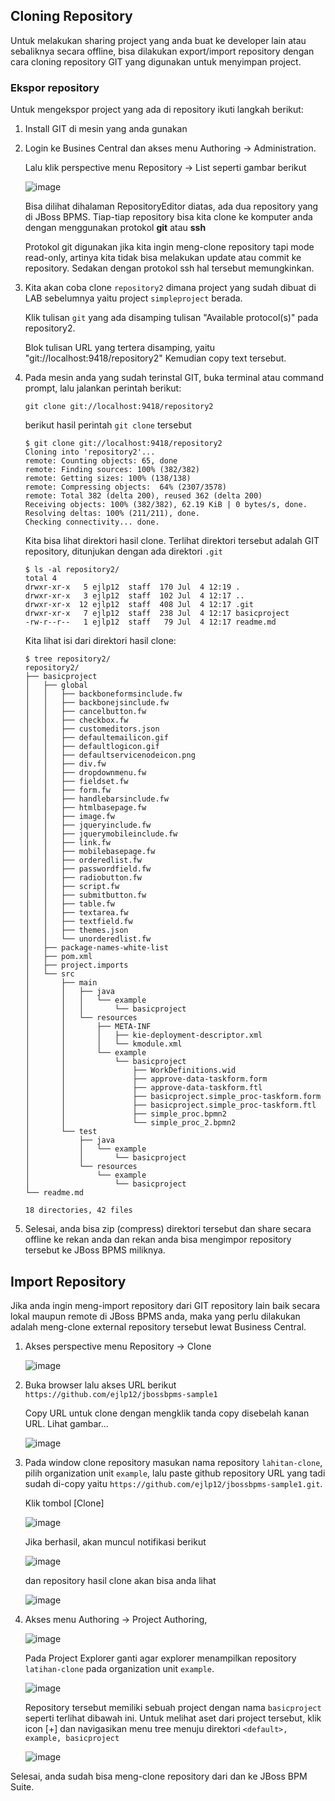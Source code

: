 ## Cloning Repository

Untuk melakukan sharing project yang anda buat ke developer lain atau sebaliknya secara offline, bisa dilakukan export/import repository dengan cara cloning repository GIT yang digunakan untuk menyimpan project.

### Ekspor repository

Untuk mengekspor project yang ada di repository ikuti langkah berikut:

1.  Install GIT di mesin yang anda gunakan

2.  Login ke Busines Central dan akses menu Authoring -> Administration.

    Lalu klik perspective menu Repository -> List seperti gambar berikut
    
    ![image](https://cloud.githubusercontent.com/assets/3068071/8506577/f1b8bf52-2244-11e5-9f7c-6528dc2cc064.png)
    
    Bisa dilihat dihalaman RepositoryEditor diatas, ada dua repository yang di JBoss BPMS. Tiap-tiap repository bisa kita clone ke komputer anda dengan menggunakan protokol **git** atau **ssh**
    
    Protokol git digunakan jika kita ingin meng-clone repository tapi mode read-only, artinya kita tidak bisa melakukan update atau commit ke repository. Sedakan dengan protokol ssh hal tersebut memungkinkan. 
    
3.  Kita akan coba clone `repository2` dimana project yang sudah dibuat di LAB sebelumnya yaitu project `simpleproject` berada.

    Klik tulisan `git` yang ada disamping tulisan "Available protocol(s)" pada repository2.
   
    Blok tulisan URL yang tertera disamping, yaitu "git://localhost:9418/repository2"
    Kemudian copy text tersebut.
   
4.  Pada mesin anda yang sudah terinstal GIT, buka terminal atau command prompt, lalu jalankan perintah berikut:

    ```
    git clone git://localhost:9418/repository2
    ```
    
    berikut hasil perintah `git clone` tersebut
    
    ```
    $ git clone git://localhost:9418/repository2
    Cloning into 'repository2'...
    remote: Counting objects: 65, done
    remote: Finding sources: 100% (382/382)
    remote: Getting sizes: 100% (138/138)
    remote: Compressing objects:  64% (2307/3578)
    remote: Total 382 (delta 200), reused 362 (delta 200)
    Receiving objects: 100% (382/382), 62.19 KiB | 0 bytes/s, done.
    Resolving deltas: 100% (211/211), done.
    Checking connectivity... done.
    ```
    
    Kita bisa  lihat direktori hasil clone. Terlihat direktori tersebut adalah GIT repository, ditunjukan dengan ada direktori `.git`
    ```
    $ ls -al repository2/
    total 4
    drwxr-xr-x   5 ejlp12  staff  170 Jul  4 12:19 .
    drwxr-xr-x   3 ejlp12  staff  102 Jul  4 12:17 ..
    drwxr-xr-x  12 ejlp12  staff  408 Jul  4 12:17 .git
    drwxr-xr-x   7 ejlp12  staff  238 Jul  4 12:17 basicproject
    -rw-r--r--   1 ejlp12  staff   79 Jul  4 12:17 readme.md
    ```
    
    Kita lihat isi dari direktori hasil clone:
    
    
    ```
    $ tree repository2/
    repository2/
    ├── basicproject
    │   ├── global
    │   │   ├── backboneformsinclude.fw
    │   │   ├── backbonejsinclude.fw
    │   │   ├── cancelbutton.fw
    │   │   ├── checkbox.fw
    │   │   ├── customeditors.json
    │   │   ├── defaultemailicon.gif
    │   │   ├── defaultlogicon.gif
    │   │   ├── defaultservicenodeicon.png
    │   │   ├── div.fw
    │   │   ├── dropdownmenu.fw
    │   │   ├── fieldset.fw
    │   │   ├── form.fw
    │   │   ├── handlebarsinclude.fw
    │   │   ├── htmlbasepage.fw
    │   │   ├── image.fw
    │   │   ├── jqueryinclude.fw
    │   │   ├── jquerymobileinclude.fw
    │   │   ├── link.fw
    │   │   ├── mobilebasepage.fw
    │   │   ├── orderedlist.fw
    │   │   ├── passwordfield.fw
    │   │   ├── radiobutton.fw
    │   │   ├── script.fw
    │   │   ├── submitbutton.fw
    │   │   ├── table.fw
    │   │   ├── textarea.fw
    │   │   ├── textfield.fw
    │   │   ├── themes.json
    │   │   └── unorderedlist.fw
    │   ├── package-names-white-list
    │   ├── pom.xml
    │   ├── project.imports
    │   └── src
    │       ├── main
    │       │   ├── java
    │       │   │   └── example
    │       │   │       └── basicproject
    │       │   └── resources
    │       │       ├── META-INF
    │       │       │   ├── kie-deployment-descriptor.xml
    │       │       │   └── kmodule.xml
    │       │       └── example
    │       │           └── basicproject
    │       │               ├── WorkDefinitions.wid
    │       │               ├── approve-data-taskform.form
    │       │               ├── approve-data-taskform.ftl
    │       │               ├── basicproject.simple_proc-taskform.form
    │       │               ├── basicproject.simple_proc-taskform.ftl
    │       │               ├── simple_proc.bpmn2
    │       │               └── simple_proc_2.bpmn2
    │       └── test
    │           ├── java
    │           │   └── example
    │           │       └── basicproject
    │           └── resources
    │               └── example
    │                   └── basicproject
    └── readme.md

    18 directories, 42 files
    ```
    
   
5.  Selesai, anda bisa zip (compress) direktori tersebut dan share secara offline ke rekan anda dan rekan anda bisa mengimpor repository tersebut ke JBoss BPMS miliknya.

## Import Repository

Jika anda ingin meng-import repository dari GIT repository lain baik secara lokal maupun remote di JBoss BPMS anda, maka yang perlu dilakukan adalah meng-clone external repository tersebut lewat Business Central.

1.  Akses perspective menu Repository -> Clone  

    ![image](https://cloud.githubusercontent.com/assets/3068071/8506973/3dd38b42-2259-11e5-8e4c-bce618eedbb7.png)
    
2.  Buka browser lalu akses URL berikut `https://github.com/ejlp12/jbossbpms-sample1`
    
    Copy URL untuk clone dengan mengklik tanda copy disebelah kanan URL. Lihat gambar...
    
    ![image](https://cloud.githubusercontent.com/assets/3068071/8507044/a814f3e4-225c-11e5-80e2-ea1496a651b0.png)
    

3.  Pada window clone repository masukan nama repository `lahitan-clone`, pilih organization unit `example`, lalu paste github repository URL yang tadi sudah di-copy yaitu `https://github.com/ejlp12/jbossbpms-sample1.git`.

    Klik tombol [Clone]

    ![image](https://cloud.githubusercontent.com/assets/3068071/8507023/9ef241fa-225b-11e5-9170-fdcbd24c0938.png)

    Jika berhasil, akan muncul notifikasi berikut
    
    ![image](https://cloud.githubusercontent.com/assets/3068071/8507139/32a19812-225f-11e5-9a87-dea33e1f6b87.png)
    
    dan repository hasil clone akan bisa anda lihat
    
    ![image](https://cloud.githubusercontent.com/assets/3068071/8507148/b9006bd6-225f-11e5-9bfd-541966bdd568.png)

4.  Akses menu Authoring -> Project Authoring, 

    ![image](https://cloud.githubusercontent.com/assets/3068071/8507202/d9fe35c8-2261-11e5-8948-c56b63ffa246.png)
    
    Pada Project Explorer ganti agar explorer menampilkan repository `latihan-clone` pada organization unit `example`.

    ![image](https://cloud.githubusercontent.com/assets/3068071/8507154/28e4ad9a-2260-11e5-9c32-f42d34b423d0.png)

    Repository tersebut memiliki sebuah project dengan nama `basicproject` seperti terlihat dibawah ini. Untuk melihat aset dari project tersebut, klik icon [+] dan navigasikan menu tree menuju direktori `<default>, example, basicproject`
    
    ![image](https://cloud.githubusercontent.com/assets/3068071/8507164/c8b05a5e-2260-11e5-99f9-9fb6327b9838.png)

Selesai, anda sudah bisa meng-clone repository dari dan ke JBoss BPM Suite.

